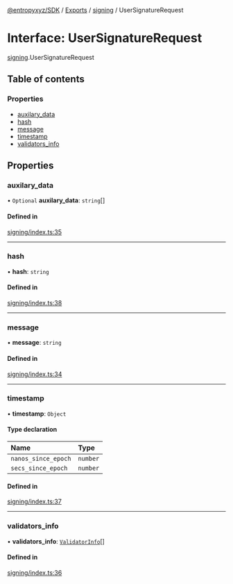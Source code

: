 [@entropyxyz/SDK](../README.md) / [Exports](../modules.md) / [signing](../modules/signing.md) / UserSignatureRequest

# Interface: UserSignatureRequest

[signing](../modules/signing.md).UserSignatureRequest

## Table of contents

### Properties

- [auxilary\_data](signing.UserSignatureRequest.md#auxilary_data)
- [hash](signing.UserSignatureRequest.md#hash)
- [message](signing.UserSignatureRequest.md#message)
- [timestamp](signing.UserSignatureRequest.md#timestamp)
- [validators\_info](signing.UserSignatureRequest.md#validators_info)

## Properties

### auxilary\_data

• `Optional` **auxilary\_data**: `string`[]

#### Defined in

[signing/index.ts:35](https://github.com/entropyxyz/SDK/blob/04833ee/src/signing/index.ts#L35)

___

### hash

• **hash**: `string`

#### Defined in

[signing/index.ts:38](https://github.com/entropyxyz/SDK/blob/04833ee/src/signing/index.ts#L38)

___

### message

• **message**: `string`

#### Defined in

[signing/index.ts:34](https://github.com/entropyxyz/SDK/blob/04833ee/src/signing/index.ts#L34)

___

### timestamp

• **timestamp**: `Object`

#### Type declaration

| Name | Type |
| :------ | :------ |
| `nanos_since_epoch` | `number` |
| `secs_since_epoch` | `number` |

#### Defined in

[signing/index.ts:37](https://github.com/entropyxyz/SDK/blob/04833ee/src/signing/index.ts#L37)

___

### validators\_info

• **validators\_info**: [`ValidatorInfo`](types.ValidatorInfo.md)[]

#### Defined in

[signing/index.ts:36](https://github.com/entropyxyz/SDK/blob/04833ee/src/signing/index.ts#L36)
